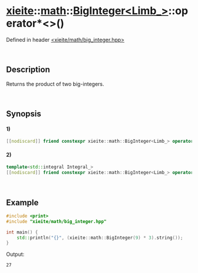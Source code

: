 # [xieite](../../../../../xieite.md)\:\:[math](../../../../../math.md)\:\:[BigInteger<Limb_>](../../../../big_integer.md)\:\:operator*\<\>\(\)
Defined in header [<xieite/math/big_integer.hpp>](../../../../../../../include/xieite/math/big_integer.hpp)

&nbsp;

## Description
Returns the product of two big-integers.

&nbsp;

## Synopsis
#### 1)
```cpp
[[nodiscard]] friend constexpr xieite::math::BigInteger<Limb_> operator*(const xieite::math::BigInteger<Limb_>& multiplier, const xieite::math::BigInteger<Limb_>& multiplicand) noexcept;
```
#### 2)
```cpp
template<std::integral Integral_>
[[nodiscard]] friend constexpr xieite::math::BigInteger<Limb_> operator*(const xieite::math::BigInteger<Limb_>& multiplier, Integral_ multiplicand) noexcept;
```

&nbsp;

## Example
```cpp
#include <print>
#include "xieite/math/big_integer.hpp"

int main() {
    std::println("{}", (xieite::math::BigInteger(9) * 3).string());
}
```
Output:
```
27
```
